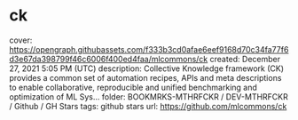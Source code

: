 # ck

cover: https://opengraph.githubassets.com/f333b3cd0afae6eef9168d70c34fa77f6d3e67da398799f46c6006f400ed4faa/mlcommons/ck
created: December 27, 2021 5:05 PM (UTC)
description: Collective Knowledge framework (CK) provides a common set of automation recipes, APIs and meta descriptions to enable collaborative, reproducible and unified benchmarking and optimization of ML Sys...
folder: BOOKMRKS-MTHRFCKR / DEV-MTHRFCKR / Github / GH Stars
tags: github stars
url: https://github.com/mlcommons/ck